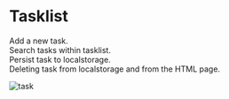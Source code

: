 # Tasklist
Add a new task.<br>
Search tasks within tasklist.<br>
Persist task to localstorage.<br>
Deleting task from localstorage and from the HTML page.


![task](https://user-images.githubusercontent.com/10938898/45101410-0803dd00-b149-11e8-92c6-12e9e22bad41.jpg)
